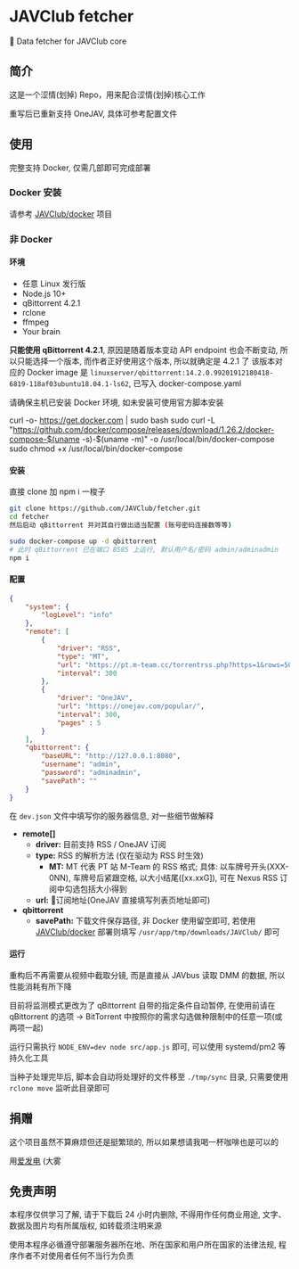 # JAVClub fetcher
🔞 Data fetcher for JAVClub core

## 简介

这是一个涩情(划掉) Repo，用来配合涩情(划掉)核心工作

重写后已重新支持 OneJAV, 具体可参考配置文件

## 使用

完整支持 Docker, 仅需几部即可完成部署

### Docker 安装

请参考 [JAVClub/docker](https://github.com/JAVClub/docker/tree/master/fetcher) 项目

### 非 Docker

#### 环境

- 任意 Linux 发行版
- Node.js 10+
- qBittorrent 4.2.1
- rclone
- ffmpeg
- Your brain

**只能使用 qBittorrent 4.2.1**, 原因是随着版本变动 API endpoint 也会不断变动, 所以只能选择一个版本, 而作者正好使用这个版本, 所以就确定是 4.2.1 了
该版本对应的 Docker image 是 `linuxserver/qbittorrent:14.2.0.99201912180418-6819-118af03ubuntu18.04.1-ls62`, 已写入 docker-compose.yaml

请确保主机已安装 Docker 环境, 如未安装可使用官方脚本安装

curl -o- https://get.docker.com | sudo bash
sudo curl -L "https://github.com/docker/compose/releases/download/1.26.2/docker-compose-$(uname -s)-$(uname -m)" -o /usr/local/bin/docker-compose
sudo chmod +x /usr/local/bin/docker-compose

#### 安装

直接 clone 加 npm i 一梭子

```bash
git clone https://github.com/JAVClub/fetcher.git
cd fetcher
然后启动 qBittorrent 并对其自行做出适当配置 (账号密码连接数等等)

sudo docker-compose up -d qbittorrent
# 此时 qBittorrent 已在端口 8585 上运行, 默认用户名/密码 admin/adminadmin
npm i
```

#### 配置

```json
{
    "system": {
        "logLevel": "info"
    },
    "remote": [
        {
            "driver": "RSS",
            "type": "MT",
            "url": "https://pt.m-team.cc/torrentrss.php?https=1&rows=50&cat410=1&isize=1&search=-&search_mode=1&linktype=dl&passkey=yourkeyhere",
            "interval": 300
        },
        {
            "driver": "OneJAV",
            "url": "https://onejav.com/popular/",
            "interval": 300,
            "pages" : 5
        }
    ],
    "qbittorrent": {
        "baseURL": "http://127.0.0.1:8080",
        "username": "admin",
        "password": "adminadmin",
        "savePath": ""
    }
}
```

在 `dev.json` 文件中填写你的服务器信息, 对一些细节做解释

- **remote[]**
  - **driver:** 目前支持 RSS / OneJAV 订阅
  - **type:** RSS 的解析方法 (仅在驱动为 RSS 时生效)
    - **MT:** MT 代表 PT 站 M-Team 的 RSS 格式; 具体: 以车牌号开头(XXX-0NN), 车牌号后紧跟空格, 以大小结尾([xx.xxG]), 可在 Nexus RSS 订阅中勾选包括大小得到
  - **url:** 订阅地址(OneJAV 直接填写列表页地址即可)
- **qbittorrent**
  - **savePath:** 下载文件保存路径, 非 Docker 使用留空即可, 若使用 [JAVClub/docker](https://github.com/JAVClub/docker) 部署则填写 `/usr/app/tmp/downloads/JAVClub/` 即可

#### 运行

重构后不再需要从视频中截取分镜, 而是直接从 JAVbus 读取 DMM 的数据, 所以性能消耗有所下降

目前将监测模式更改为了 qBittorrent 自带的指定条件自动暂停, 在使用前请在 qBittorrent 的选项 -> BitTorrent 中按照你的需求勾选做种限制中的任意一项(或两项一起)

运行只需执行 `NODE_ENV=dev node src/app.js` 即可, 可以使用 systemd/pm2 等持久化工具

当种子处理完毕后, 脚本会自动将处理好的文件移至 `./tmp/sync` 目录, 只需要使用 `rclone move` 监听此目录即可

## 捐赠

这个项目虽然不算麻烦但还是挺繁琐的, 所以如果想请我喝一杯咖啡也是可以的

用[爱发电](https://afdian.net/@isXiaoLin) (大雾

## 免责声明

本程序仅供学习了解, 请于下载后 24 小时内删除, 不得用作任何商业用途, 文字、数据及图片均有所属版权, 如转载须注明来源

使用本程序必循遵守部署服务器所在地、所在国家和用户所在国家的法律法规, 程序作者不对使用者任何不当行为负责
